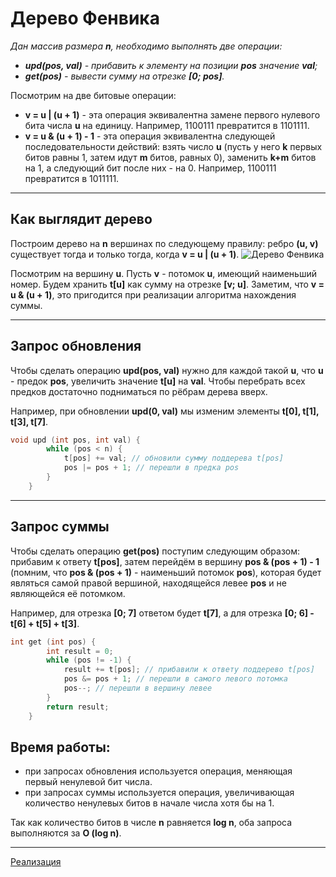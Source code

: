 # Дерево Фенвика

_Дан массив размера **n**, необходимо выполнять две операции:_
* _**upd(pos, val)** - прибавить к элементу на позиции **pos** значение **val**;_
* _**get(pos)** - вывести сумму на отрезке **[0; pos]**._

Посмотрим на две битовые операции: 
* **v = u | (u + 1)** - эта операция эквивалентна замене первого нулевого бита числа **u** на единицу. Например, 1100111 превратится в 1101111.
* **v = u & (u + 1) - 1** - эта операция эквивалентна следующей последовательности действий: взять число **u** (пусть у него **k** первых битов равны 1, затем идут **m** битов, равных 0), заменить **k+m** битов на 1, а следующий бит после них - на 0. Например, 1100111 превратится в 1011111.

***

## Как выглядит дерево

Построим дерево на **n** вершинах по следующему правилу: ребро **(u, v)** существует тогда и только тогда, когда **v = u | (u + 1)**.
![Дерево Фенвика](https://sun9-32.userapi.com/c857124/v857124430/1664db/DMxB7o8VRqw.jpg)

Посмотрим на вершину **u**. Пусть **v** - потомок **u**, имеющий наименьший номер. Будем хранить **t[u]** как сумму на отрезке **[v; u]**. Заметим, что **v = u & (u + 1)**, это пригодится при реализации алгоритма нахождения суммы.

***

## Запрос обновления
Чтобы сделать операцию **upd(pos, val)** нужно для каждой такой **u**, что **u** - предок **pos**, увеличить значение **t[u]** на **val**. Чтобы перебрать всех предков достаточно подниматься по рёбрам дерева вверх.

Например, при обновлении **upd(0, val)** мы изменим элементы **t[0], t[1], t[3], t[7]**.
```c++
void upd (int pos, int val) {
        while (pos < n) {
            t[pos] += val; // обновили сумму поддерева t[pos]
            pos |= pos + 1; // перешли в предка pos
        }
    }
```

***

## Запрос суммы
Чтобы сделать операцию **get(pos)** поступим следующим образом: прибавим к ответу **t[pos]**, затем перейдём в вершину **pos & (pos + 1) - 1** (помним, что **pos & (pos + 1)** - наименьший потомок **pos**), которая будет являться самой правой вершиной, находящейся левее **pos** и не являющейся её потомком.

Например, для отрезка **[0; 7]** ответом будет **t[7]**, а для отрезка **[0; 6] - t[6] + t[5] + t[3]**.
```c++
int get (int pos) {
        int result = 0;
        while (pos != -1) {
            result += t[pos]; // прибавили к ответу поддерево t[pos]
            pos &= pos + 1; // перешли в самого левого потомка
            pos--; // перешли в вершину левее
        }
        return result;
    }
```

## Время работы:
* при запросах обновления используется операция, меняющая первый ненулевой бит числа.
* при запросах суммы используется операция, увеличивающая количество ненулевых битов в начале числа хотя бы на 1. 

Так как количество битов в числе **n** равняется **log n**, оба запроса выполняются за **O (log n)**.

***

[Реализация](/algomusya/algos/fenwick_tree.cpp)
